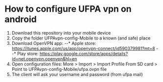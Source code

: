 How to configure UFPA vpn on android
===================================

1. Download this repository into your mobile device
2. Copy the folder UFPAvpn-config-Mobile to a known (and safe) place
2. Download OpenVPN app:
--* Apple store: https://itunes.apple.com/us/app/openvpn-connect/id590379981?mt=8
--* Play store: https://play.google.com/store/apps/details?id=net.openvpn.openvpn&hl=en
3. Open configuration files: More > Import > Import Profile From SD card > Point to UFPAvpn-config-Mobile/ufpa.ovpn file
4. The client will ask your username and password (from ufpa mail)
